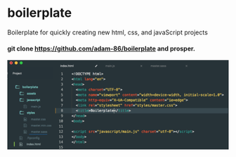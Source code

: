 # boilerplate
Boilerplate for quickly creating new html, css, and javaScript projects

#### git clone https://github.com/adam-86/boilerplate and prosper.

![Screenshot](screenshot.png?raw=true)

